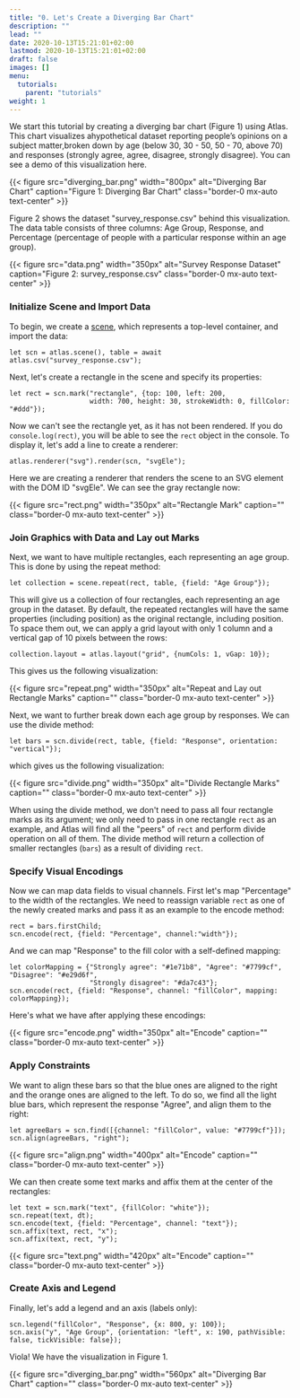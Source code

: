 ```yaml
---
title: "0. Let's Create a Diverging Bar Chart"
description: ""
lead: ""
date: 2020-10-13T15:21:01+02:00
lastmod: 2020-10-13T15:21:01+02:00
draft: false
images: []
menu:
  tutorials:
    parent: "tutorials"
weight: 1
---
```


We start this tutorial by creating a diverging bar chart (Figure 1) using Atlas. This chart visualizes ahypothetical dataset reporting people’s opinions on a subject matter,broken down by age (below 30, 30 - 50, 50 - 70, above 70) and responses (strongly agree, agree, disagree, strongly disagree). You can see a demo of this visualization here.

{{< figure src="diverging_bar.png" width="800px" alt="Diverging Bar Chart" caption="Figure 1: Diverging Bar Chart" class="border-0 mx-auto text-center" >}}

Figure 2 shows the dataset "survey_response.csv" behind this visualization. The data table consists of three columns: Age Group, Response, and Percentage (percentage of people with a particular response within an age group).

{{< figure src="data.png" width="350px" alt="Survey Response Dataset" caption="Figure 2: survey_response.csv" class="border-0 mx-auto text-center" >}}

### Initialize Scene and Import Data
To begin, we create a [scene](../../group/scene/), which represents a top-level container, and import the data: 

    let scn = atlas.scene(), table = await atlas.csv("survey_response.csv");

Next, let's create a rectangle in the scene and specify its properties: 

    let rect = scn.mark("rectangle", {top: 100, left: 200, 
                        width: 700, height: 30, strokeWidth: 0, fillColor: "#ddd"});

Now we can't see the rectangle yet, as it has not been rendered. If you do `console.log(rect)`, you will be able to see the `rect` object in the console. To display it, let's add a line to create a renderer: 

    atlas.renderer("svg").render(scn, "svgEle");

Here we are creating a renderer that renders the scene to an SVG element with the DOM ID "svgEle". We can see the gray rectangle now: 

{{< figure src="rect.png" width="350px" alt="Rectangle Mark" caption="" class="border-0 mx-auto text-center" >}}

### Join Graphics with Data and Lay out Marks
Next, we want to have multiple rectangles, each representing an age group. This is done by using the repeat method:
    
    let collection = scene.repeat(rect, table, {field: "Age Group"});

This will give us a collection of four rectangles, each representing an age group in the dataset. By default, the repeated rectangles will have the same properties (including position) as the original rectangle, including position. To space them out, we can apply a grid layout with only 1 column and a vertical gap of 10 pixels between the rows:

    collection.layout = atlas.layout("grid", {numCols: 1, vGap: 10});

This gives us the following visualization: 

{{< figure src="repeat.png" width="350px" alt="Repeat and Lay out Rectangle Marks" caption="" class="border-0 mx-auto text-center" >}}

Next, we want to further break down each age group by responses. We can use the divide method:

    let bars = scn.divide(rect, table, {field: "Response", orientation: "vertical"});

which gives us the following visualization:

{{< figure src="divide.png" width="350px" alt="Divide Rectangle Marks" caption="" class="border-0 mx-auto text-center" >}}

When using the divide method, we don't need to pass all four rectangle marks as its argument; we only need to pass in one rectangle `rect` as an example, and Atlas will find all the "peers" of `rect` and perform divide operation on all of them. The divide method will return a collection of smaller rectangles (`bars`) as a result of dividing `rect`.


### Specify Visual Encodings

Now we can map data fields to visual channels. First let's map "Percentage" to the width of the rectangles. We need to reassign variable `rect` as one of the newly created marks and pass it as an example to the encode method:

    rect = bars.firstChild;
    scn.encode(rect, {field: "Percentage", channel:"width"});

And we can map "Response" to the fill color with a self-defined mapping:

    let colorMapping = {"Strongly agree": "#1e71b8", "Agree": "#7799cf", "Disagree": "#e29d6f",
                        "Strongly disagree": "#da7c43"};
    scn.encode(rect, {field: "Response", channel: "fillColor", mapping: colorMapping});


Here's what we have after applying these encodings:

{{< figure src="encode.png" width="350px" alt="Encode" caption="" class="border-0 mx-auto text-center" >}}

### Apply Constraints

We want to align these bars so that the blue ones are aligned to the right and the orange ones are aligned to the left. To do so, we find all the light blue bars, which represent the response "Agree", and align them to the right:

    let agreeBars = scn.find([{channel: "fillColor", value: "#7799cf"}]);
    scn.align(agreeBars, "right");

{{< figure src="align.png" width="400px" alt="Encode" caption="" class="border-0 mx-auto text-center" >}}

We can then create some text marks and affix them at the center of the rectangles:

    let text = scn.mark("text", {fillColor: "white"});
    scn.repeat(text, dt);
    scn.encode(text, {field: "Percentage", channel: "text"});
    scn.affix(text, rect, "x");
    scn.affix(text, rect, "y");  

{{< figure src="text.png" width="420px" alt="Encode" caption="" class="border-0 mx-auto text-center" >}}

### Create Axis and Legend

Finally, let's add a legend and an axis (labels only):

    scn.legend("fillColor", "Response", {x: 800, y: 100});
    scn.axis("y", "Age Group", {orientation: "left", x: 190, pathVisible: false, tickVisible: false});

Viola! We have the visualization in Figure 1.

{{< figure src="diverging_bar.png" width="560px" alt="Diverging Bar Chart" caption="" class="border-0 mx-auto text-center" >}}